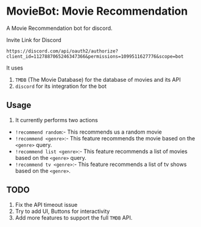 # MovieBot: Movie Recommendation 
A Movie Recommendation bot for discord.

Invite Link for Discord

```
https://discord.com/api/oauth2/authorize?client_id=1127887065246347366&permissions=1099511627776&scope=bot
```

It uses 
1. `TMDB` (The Movie Database) for the database of movies and its API
2. `discord` for its integration for the bot

## Usage
1. It currently performs two actions
- `!recommend random`:- This recommends us a random movie
- `!recommend <genre>`:- This feature recommends the movie based on the `<genre>` query.
- `!recommend list <genre>`:- This feature recommends a list of movies based on the `<genre>` query.
- `!recommend tv <genre>`:- This feature recommends a list  of tv shows based on the `<genre>`.


## TODO
1.  Fix the API timeout issue
2.  Try to add UI, Buttons for interactivity
3.  Add more features to support the full `TMDB` API.